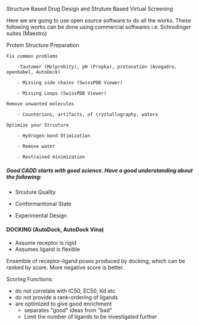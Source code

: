 Structure Based Drug Design and Struture Based Virtual Screening

Here we are going to use open source software to do all the works. These following works can be done using commercial softwares i.e. Schrodinger suites (Maestro)

Protein Structure Preparation 
    
    Fix common problems
    
        -Tautomer (Molprobity), pH (Propka), protonation (Avogadro, openbabel, AutoDock)
        
        - Missing side chains (SwissPDB Viewer)
        
        - Missing Loops (SwissPDB Viewer)
    
    Remove unwanted molecules
    
        - Counterions, artifacts, of crystallography, waters
    
    Optimize your Strcuture
    
        - Hydrogen-bond Otimization
        
        - Remove water
        
        - Restrained minimization

##### Good CADD starts with good science. Have a good understanding about the following: #####

* Srcuture Quality

* Conformantional State

* Experimental Design


#### DOCKING (AutoDock, AutoDock Vina) #####

* Assume receptor is rigid
* Assumes ligand is flexible

Ensemble of receptor-ligand poses produced by docking, which can be  ranked by score. More negative score is better. 

Scoring Functions:
* do not correlate with IC50, EC50, Kd etc
* do not provide a rank-ordering of ligands
* are optimized to give good enrichment
    * separates "good" ideas from "bad"
    * Limit the number of ligands to be investigated further
    
    
